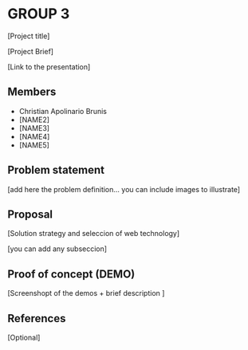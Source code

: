 # GROUP 3

[Project title]

[Project Brief]

[Link to the presentation]

## Members

 - Christian Apolinario Brunis
 - [NAME2]
 - [NAME3]
 - [NAME4]
 - [NAME5]


## Problem statement

[add here the problem definition... you can include images to illustrate]


## Proposal

[Solution strategy and seleccion of web technology]

[you can add any subseccion]


## Proof of concept (DEMO)

[Screenshopt of the demos + brief description ]


## References

[Optional]
